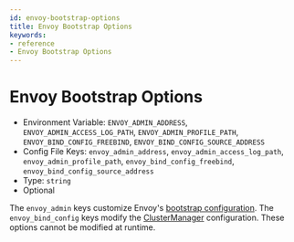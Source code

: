 ```yaml
---
id: envoy-bootstrap-options
title: Envoy Bootstrap Options
keywords:
- reference
- Envoy Bootstrap Options
---
```



# Envoy Bootstrap Options
- Environment Variable: `ENVOY_ADMIN_ADDRESS`, `ENVOY_ADMIN_ACCESS_LOG_PATH`, `ENVOY_ADMIN_PROFILE_PATH`, `ENVOY_BIND_CONFIG_FREEBIND`, `ENVOY_BIND_CONFIG_SOURCE_ADDRESS`
- Config File Keys: `envoy_admin_address`, `envoy_admin_access_log_path`, `envoy_admin_profile_path`, `envoy_bind_config_freebind`, `envoy_bind_config_source_address`
- Type: `string`
- Optional

The `envoy_admin` keys customize Envoy's [bootstrap configuration](https://www.envoyproxy.io/docs/envoy/latest/operations/admin#operations-admin-interface). The `envoy_bind_config` keys modify the [ClusterManager](https://www.envoyproxy.io/docs/envoy/latest/api-v3/config/bootstrap/v3/bootstrap.proto.html#config-bootstrap-v3-clustermanager) configuration. These options cannot be modified at runtime.

